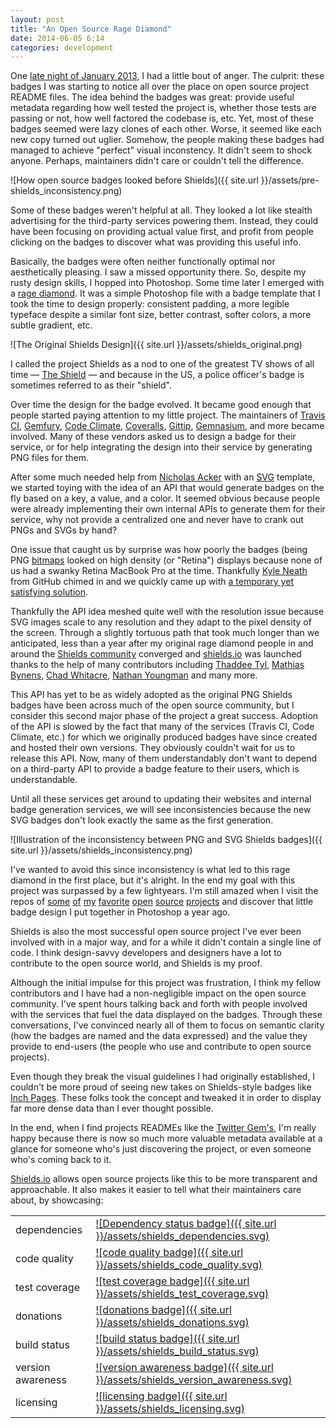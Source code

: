 ```yaml
---
layout: post
title: "An Open Source Rage Diamond"
date: 2014-06-05 6:14
categories: development
---
```

One [late night of January 2013](https://github.com/badges/shields/commit/a99b4db912b8ccd2350c417db301eea99ef4996a),
I had a little bout of anger. The culprit: these badges I was starting to
notice all over the place on open source project README files.
The idea behind the badges was great: provide useful metadata regarding
how well tested the project is, whether those tests are passing or not,
how well factored the codebase is, etc. Yet, most of these badges seemed
were lazy clones of each other. Worse, it seemed like each new copy turned
out uglier. Somehow, the people making these badges had managed to achieve
"perfect" visual inconstency. It didn't seem to shock anyone. Perhaps,
maintainers didn't care or couldn't tell the difference.

![How open source badges looked before Shields]({{ site.url }}/assets/pre-shields_inconsistency.png)

Some of these badges weren't helpful at all. They looked a lot like
stealth advertising for the third-party services powering them.
Instead, they could have been focusing on providing actual value first,
and profit from people clicking on the badges to discover what was
providing this useful info.

Basically, the badges were often neither functionally optimal nor
aesthetically pleasing. I saw a missed opportunity there. So, despite my
rusty design skills, I hopped into Photoshop. Some time later I emerged
with a [rage diamond](https://github.com/badges/shields/commit/0a6bc1ab5be03d6369799303ac6c1db3c8c50bb4).
It was a simple Photoshop file with a badge template that I
took the time to design properly: consistent padding, a more
legible typeface despite a similar font size, better contrast, softer
colors, a more subtle gradient, etc.

![The Original Shields Design]({{ site.url }}/assets/shields_original.png)

I called the project Shields as a nod to one of the greatest TV
shows of all time — [The Shield](http://en.wikipedia.org/wiki/The_Shield)
— and because in the US, a police officer's badge is sometimes referred to as
their "shield".

Over time the design for the badge evolved. It became good enough that people
started paying attention to my little project. The maintainers of [Travis CI](http://travis-ci.org),
[Gemfury](https://gemfury.com/), [Code Climate](http://codeclimate.com),
[Coveralls](https://coveralls.io/), [Gittip](https://www.gittip.com/),
[Gemnasium](https://gemnasium.com/), and more became involved.
Many of these vendors asked us to design a badge for their service, or for help
integrating the design into their service by generating PNG files for them.

After some much needed help from [Nicholas Acker](https://github.com/ackerdev)
with an [SVG](http://en.wikipedia.org/wiki/Scalable_Vector_Graphics) template,
we started toying with the idea of an API that
would generate badges on the fly based on a key, a value, and a color.
It seemed obvious because people were already implementing their own
internal APIs to generate them for their service, why not provide a
centralized one and never have to crank out PNGs and SVGs by hand?

One issue that caught us by surprise was how poorly the badges (being
PNG [bitmaps](http://en.wikipedia.org/wiki/Bitmap) looked on high density
(or "Retina") displays because none of us had a swanky Retina MacBook Pro
at the time. Thankfully
[Kyle Neath](https://twitter.com/kneath/status/300327792879476738) from
GitHub chimed in and we quickly came up with
[a temporary yet satisfying solution](https://github.com/badges/shields/issues/12#issuecomment-13397282).

Thankfully the API idea meshed quite well with the resolution issue
because SVG images scale to any resolution and they adapt to the
pixel density of the screen. Through a slightly tortuous path that took
much longer than we anticipated, less than a year after my original
rage diamond people in and around the
[Shields community](https://github.com/badges/shields) converged and
[shields.io](http://shields.io/) was launched thanks to the help of many
contributors including [Thaddee Tyl](https://github.com/espadrine),
[Mathias Bynens](https://github.com/mathiasbynens),
[Chad Whitacre](https://github.com/whit537),
[Nathan Youngman](https://github.com/nathany) and many more.

This API has yet to be as widely adopted as the original PNG Shields badges
have been across much of the open source community, but I consider this
second major phase of the project a great success. Adoption of the API is
slowed by the fact that many of the services (Travis CI, Code Climate, etc.)
for which we originally produced badges have since created and hosted their
own versions. They obviously couldn't wait for us to release this API.
Now, many of them understandably don't want to depend on a third-party API to provide a
badge feature to their users, which is understandable.

Until all these services get around to updating their websites and
internal badge generation services, we will see inconsistencies because
the new SVG badges don't look exactly the same as the first generation.

![Illustration of the inconsistency between PNG and SVG Shields badges]({{ site.url }}/assets/shields_inconsistency.png)

I've wanted to avoid this since inconsistency is what led to this rage
diamond in the first place, but it's alright. In the end my goal with this
project was surpassed by a few lightyears. I'm still amazed when I visit
the repos of [some](https://github.com/rails/rails#code-status)
[of](https://github.com/vmg/redcarpet) [my](https://github.com/plataformatec/devise)
[favorite](https://github.com/intridea/omniauth) [open](https://github.com/pry/pry)
[source](https://github.com/rack/rack) [projects](https://github.com/jekyll/jekyll#jekyll) and discover that
little badge design I put together in Photoshop a year ago.

Shields is also the most successful open source project I've ever been
involved with in a major way, and for a while it didn't contain a single
line of code. I think design-savvy developers and designers have a lot to
contribute to the open source world, and Shields is my proof.

Although the initial impulse for this project was frustration, I think my fellow
contributors and I have had a non-negligible impact on the open source
community. I've spent hours talking back and forth with people involved
with the services that fuel the data displayed on the badges. Through
these conversations, I've convinced nearly all of them to focus on
semantic clarity (how the badges are named and the data expressed) and
the value they provide to end-users (the people who use and contribute
to open source projects).

Even though they break the visual guidelines I had originally
established, I couldn't be more proud of seeing new takes on Shields-style
badges like [Inch Pages](http://inch-pages.github.io/). These folks took the
concept and tweaked it in order to display far more dense data than I
ever thought possible.

In the end, when I find projects READMEs like the
[Twitter Gem's](https://github.com/sferik/twitter), I'm really
happy because there is now so much more valuable metadata available at a
glance for someone who's just discovering the project, or even someone
who's coming back to it.

[Shields.io](http://shields.io) allows open source projects like
this to be more transparent and approachable. It also makes it easier to
tell what their maintainers care about, by showcasing:

|  |  |
| --- | --- |
| dependencies | [![Dependency status badge]({{ site.url }}/assets/shields_dependencies.svg)](http://img.shields.io/gemnasium/badges/shields.svg) |
| code quality | [![code quality badge]({{ site.url }}/assets/shields_code_quality.svg)](http://img.shields.io/codeclimate/github/rails/rails.svg) |
| test coverage | [![test coverage badge]({{ site.url }}/assets/shields_test_coverage.svg)](http://img.shields.io/codeclimate/coverage/github/triAGENS/ashikawa-core.svg) |
| donations | [![donations badge]({{ site.url }}/assets/shields_donations.svg)](http://img.shields.io/gittip/Shields.svg) |
| build status | [![build status badge]({{ site.url }}/assets/shields_build_status.svg)](http://img.shields.io/travis/badges/shields.svg) |
| version awareness | [![version awareness badge]({{ site.url }}/assets/shields_version_awareness.svg)](http://img.shields.io/gem/v/rails.svg) |
| licensing | [![licensing badge]({{ site.url }}/assets/shields_licensing.svg)](http://img.shields.io/packagist/l/doctrine/orm.svg) |
